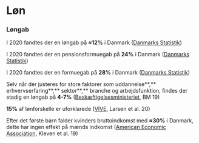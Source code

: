 # Løn

### Løngab

I 2020 fandtes der en løngab på **≈12%** i Danmark ([Danmarks Statistik](https://www.statistikbanken.dk/LIGELI1))

I 2020 fandtes der en pensionsformuegab på **24%** i Danmark ([Danmarks Statistik](https://www.statistikbanken.dk/LIGEII8))

I 2020 fandtes der en formuegab på **28%** i Danmark ([Danmarks Statistik](https://www.statistikbanken.dk/LIGEII7))

Selv når der justeres for store faktorer som uddannelse**,** erhvervserfaring**,** sektor**,** branche og arbejdsfunktion, findes der stadig en løngab på **4-7%** ([Beskæftigelsesministeriet](https://bm.dk/media/11827/ligeloensredegoerelse-2019.pdf), BM 19)

**15%** af lønforskelle er uforklarede ([VIVE](https://www.vive.dk/da/udgivelser/den-uforklarede-del-af-forskellen-mellem-kvinders-og-maends-timeloen-15412/), Larsen et al. 20)

Efter det første barn falder kvinders bruttoindkomst med **≈30%** i Danmark, dette har ingen effekt på mænds indkomst ([American Economic Association](https://www.aeaweb.org/articles?id=10.1257/app.20180010), Kleven et al. 19)
